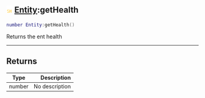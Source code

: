 ## ![shared](.gitbook/assets/shared.png) [Entity](./readme/Entity/README.md):getHealth

```lua
number Entity:getHealth()
```

Returns the ent health

------
## Returns

| Type   | Description |
| ------ | ----------: |
| number | No description |

